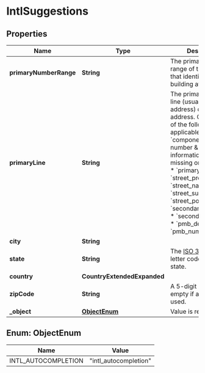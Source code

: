

# IntlSuggestions


## Properties

Name | Type | Description | Notes
------------ | ------------- | ------------- | -------------
**primaryNumberRange** | **String** | The primary number range of the address that identifies a building at street level.  | 
**primaryLine** | **String** | The primary delivery line (usually the street address) of the address. Combination of the following applicable &#x60;components&#x60; (primary number &amp; secondary information may be missing or inaccurate): * &#x60;primary_number&#x60; * &#x60;street_predirection&#x60; * &#x60;street_name&#x60; * &#x60;street_suffix&#x60; * &#x60;street_postdirection&#x60; * &#x60;secondary_designator&#x60; * &#x60;secondary_number&#x60; * &#x60;pmb_designator&#x60; * &#x60;pmb_number&#x60;  | 
**city** | **String** |  | 
**state** | **String** | The [ISO 3166-2](https://en.wikipedia.org/wiki/ISO_3166-2) two letter code for the state.  | 
**country** | **CountryExtendedExpanded** |  | 
**zipCode** | **String** | A 5-digit zip code. Left empty if a test key is used. | 
**_object** | [**ObjectEnum**](#ObjectEnum) | Value is resource type. |  [optional]



## Enum: ObjectEnum

Name | Value
---- | -----
INTL_AUTOCOMPLETION | &quot;intl_autocompletion&quot;



